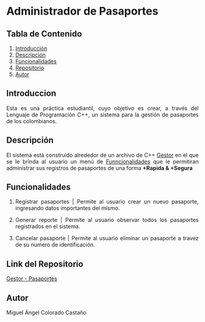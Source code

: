 # Administrador de Pasaportes
## Tabla de Contenido
1. [Introducción](#introducción)
2. [Descripción](#descripción)
3. [Funcionalidades](#funcionalidades)
4. [Repositorio](#link-del-repositorio)
8. [Autor](#autor)

## Introduccion
<div style = "text-align: justify;">
Esta es una práctica estudiantil, cuyo objetivo es crear, a través del Lenguaje de Programación C++, un sistema para la gestión de pasaportes de los colombianos.

## Descripción
El sistema está construido alrededor de un archivo de C++ [Gestor](PassCol.cpp) en el que se le brinda al usuario un menú de [Funncionalidades](#funcionalidades) que le permitiran administrar sus registros de pasaportes de una forma **+Rapida & +Segura**

## Funcionalidades

1. Registrar pasaportes | Permite al usuario crear un nuevo pasaporte, ingresando datos importantes del mismo.

2. Generar reporte | Permite al usuario observar todos los pasaportes registrados en el sistema.

3. Cancelar pasaporte | Permite al usuario eliminar un pasaporte a travez de su numero de identificación.

## Link del Repositorio
[Gestor - Pasaportes](https://github.com/migueCOLORADO/Passports-Management.git)

## Autor
Miguel Ángel Colorado Castaño
</div>
